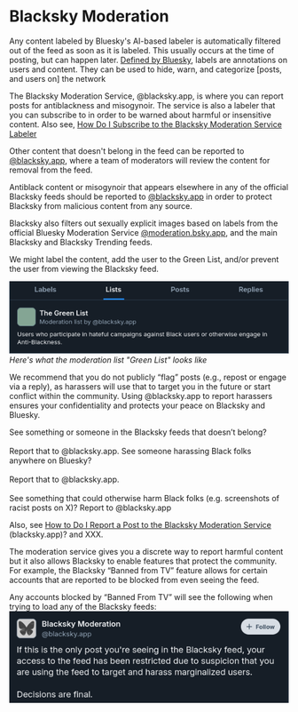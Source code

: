# Blacksky Moderation

Any content labeled by Bluesky's AI-based labeler is automatically filtered out of the feed as soon as it is labeled. This usually occurs at the time of posting, but can happen later.
[Defined by Bluesky](https://bsky.social/about/blog/03-12-2024-stackable-moderation), labels are annotations on users and content. They can be used to hide, warn, and categorize [posts, and users on] the network

The Blacksky Moderation Service, @blacksky.app, is where you can report posts for antiblackness and misogynoir. The service is also a labeler that you can subscribe to in order to be warned about harmful or insensitive content. Also see, [How Do I Subscribe to the Blacksky Moderation Service Labeler](/docs/blacksky-info/how-to-add.md#labeler)

Other content that doesn't belong in the feed can be reported to [@blacksky.app](https://bsky.app/profile/blacksky.app), where a team of moderators will review the content for removal from the feed.

Antiblack content or misogynoir that appears elsewhere in any of the official Blacksky feeds should be reported to [@blacksky.app](https://bsky.app/profile/blacksky.app) in order to protect Blacksky from malicious content from any source.

Blacksky also filters out sexually explicit images based on labels from the official Bluesky Moderation Service [@moderation.bsky.app](https://bsky.app/profile/moderation.bsky.app), and the main Blacksky and Blacksky Trending feeds.

We might label the content, add the user to the Green List, and/or prevent the user from viewing the Blacksky feed.

![A screenshot of the moderation list called "Green List"](../../static/img/exampleBskyPostSeven.png)
*Here's what the moderation list "Green List" looks like*

We recommend that you do not publicly “flag” posts (e.g., repost or engage via a reply), as harassers will use that to target you in the future or start conflict within the community. Using @blacksky.app to report harassers ensures your confidentiality and protects your peace on Blacksky and Bluesky.

See something or someone in the Blacksky feeds that doesn’t belong?\
\
Report that to @blacksky.app.
See someone harassing Black folks anywhere on Bluesky?\
\
Report that to @blacksky.app.\
\
See something that could otherwise harm Black folks (e.g. screenshots of racist posts on X)? Report to @blacksky.app

Also, see [How to Do I Report a Post to the Blacksky Moderation Service](/docs/blacksky-intro.md#How-do-I-Report-a-Post-to-the-Blacksky-Moderation-Service?) (blacksky.app)? and XXX.

The moderation service gives you a discrete way to report harmful content but it also allows Blacksky to enable features that protect the community. For example, the Blacksky “Banned from TV” feature allows for certain accounts that are reported to be blocked from even seeing the feed.

Any accounts blocked by “Banned From TV” will see the following when trying to load any of the Blacksky feeds:
![a screenshot of a Bluesky post that reads ""](../../static/img/exampleBskyPostThree.png)
